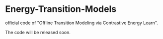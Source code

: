 # Energy-Transition-Models
official code of "Offline Transition Modeling via Contrastive Energy Learn". 

The code will be released soon.
